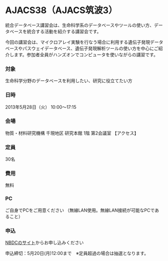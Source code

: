 # AJACS38（AJACS筑波3）

統合データベース講習会は、生命科学系のデータベースやツールの使い方、データベースを統合する活動を紹介する講習会です。

今回の講習会は、マイクロアレイ実験を行なう場合に利用する遺伝子発現データベースやパスウェイデータベース、遺伝子発現解析ツールの使い方を中心にご紹介します。参加者全員がハンズオンでコンピュータを使いながらの講習です。

### 対象
生命科学分野のデータベースを利用したい、研究に役立てたい方
### 日時
2013年5月28日（火） 10:00～17:15
### 会場
物質・材料研究機構 千現地区 研究本館 1階 第2会議室 【アクセス】
### 定員
30名
### 費用
無料
### PC
ご自身でPCをご用意ください （無線LAN使用。無線LAN接続が可能なPCであること）
### 申込
[NBDCのサイト](https://events.biosciencedbc.jp/training/ajacs38)からお申し込みください

申込締切：5月20日(月)12:00まで　※定員超過の場合は抽選となります。
